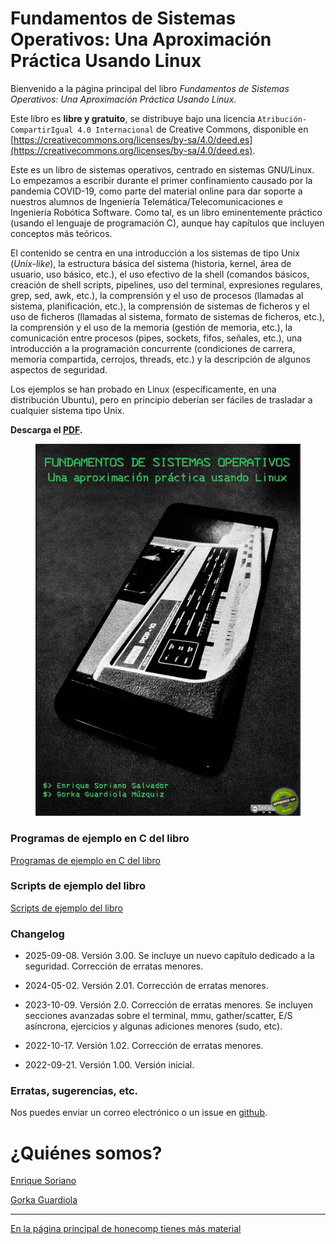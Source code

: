 # Fundamentos de Sistemas Operativos: Una Aproximación Práctica Usando Linux

Bienvenido a la página principal del libro
*Fundamentos de Sistemas Operativos: Una Aproximación Práctica Usando Linux*.

Este libro es **libre y gratuito**,
se distribuye bajo una licencia `Atribución-CompartirIgual 4.0 Internacional`
de Creative Commons, disponible en [https://creativecommons.org/licenses/by-sa/4.0/deed.es](https://creativecommons.org/licenses/by-sa/4.0/deed.es).

Este es un libro de sistemas operativos, centrado en sistemas GNU/Linux.
Lo empezamos a escribir durante el primer
confinamiento causado por la pandemia COVID-19, como parte del material online para
dar soporte a nuestros alumnos de Ingeniería Telemática/Telecomunicaciones e
Ingeniería Robótica Software. Como tal, es un libro eminentemente práctico (usando el lenguaje de programación C), aunque
hay capítulos que incluyen conceptos más teóricos.

El contenido se centra en una introducción a los sistemas
de tipo Unix (*Unix-like*), la estructura básica del sistema (historia, kernel, área de usuario, uso básico, etc.),
el uso efectivo de la shell (comandos básicos, creación de shell scripts, pipelines, uso del terminal, expresiones regulares, grep, sed, awk, etc.),
la comprensión y el uso de procesos (llamadas al sistema,
planificación, etc.),
la comprensión de sistemas de ficheros y el uso de ficheros (llamadas al sistema, formato de sistemas de ficheros, etc.), la comprensión y el uso de la memoria (gestión de memoria, etc.), la comunicación entre procesos (pipes, sockets, fifos, señales, etc.), una introducción a la programación concurrente (condiciones de carrera, memoria compartida, cerrojos, threads, etc.) y la descripción de 
algunos aspectos de seguridad.

Los ejemplos se han probado en Linux (específicamente, en una distribución Ubuntu), pero en principio
deberían ser fáciles de trasladar a cualquier sistema tipo Unix.

**Descarga el [PDF](https://github.com/honecomp/honecomp.github.io/raw/main/books/librossoo.pdf).**


<center>
<a href="https://github.com/honecomp/honecomp.github.io/raw/main/books/librossoo.pdf">
<figure class="image">
  <img src="figs/portada-libro-peq.png">
</figure>
</a>
</center>


### Programas de ejemplo en C del libro

[Programas de ejemplo en C del libro](https://github.com/honecomp/sotsrc)

### Scripts de ejemplo del libro

[Scripts de ejemplo del libro](https://github.com/honecomp/sotsrc)

### Changelog

* 2025-09-08. Versión 3.00. Se incluye un nuevo capítulo dedicado a la seguridad.
Corrección de erratas menores.

* 2024-05-02. Versión 2.01. Corrección de erratas menores.

* 2023-10-09. Versión 2.0. Corrección de erratas menores. Se incluyen secciones
avanzadas sobre el terminal, mmu, gather/scatter, E/S asíncrona, ejercicios
y algunas adiciones menores (sudo, etc).

* 2022-10-17. Versión 1.02. Corrección de erratas menores.

* 2022-09-21. Versión 1.00. Versión inicial.

### Erratas, sugerencias, etc.

Nos puedes enviar un correo electrónico o un issue en [github](https://github.com/honecomp/honecomp.github.io/issues).


# ¿Quiénes somos?

[Enrique Soriano](https://gsyc.urjc.es/~esoriano/)

[Gorka Guardiola](http://paurea.net/)

___

[En la página principal de honecomp tienes más material](https://honecomp.github.io/)
